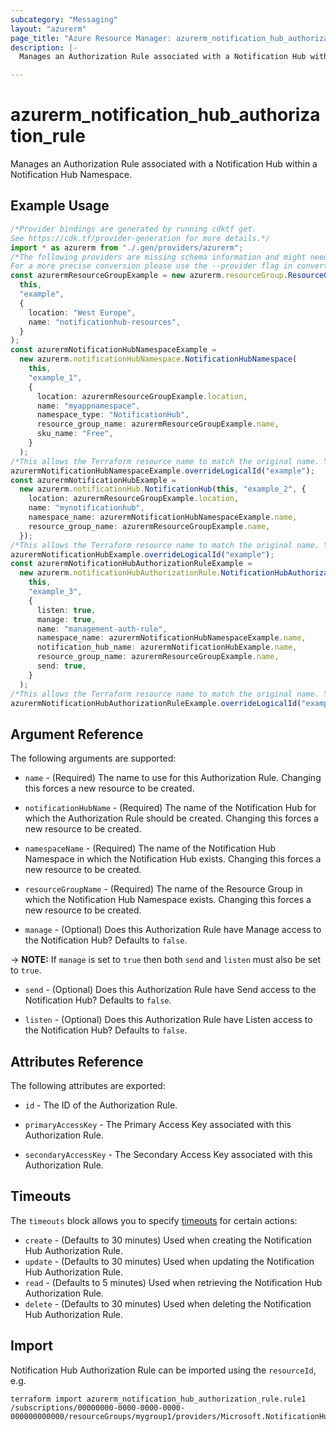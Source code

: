```yaml
---
subcategory: "Messaging"
layout: "azurerm"
page_title: "Azure Resource Manager: azurerm_notification_hub_authorization_rule"
description: |-
  Manages an Authorization Rule associated with a Notification Hub within a Notification Hub Namespace.

---
```


# azurerm\_notification\_hub\_authorization\_rule

Manages an Authorization Rule associated with a Notification Hub within a Notification Hub Namespace.

## Example Usage

```typescript
/*Provider bindings are generated by running cdktf get.
See https://cdk.tf/provider-generation for more details.*/
import * as azurerm from "./.gen/providers/azurerm";
/*The following providers are missing schema information and might need manual adjustments to synthesize correctly: azurerm.
For a more precise conversion please use the --provider flag in convert.*/
const azurermResourceGroupExample = new azurerm.resourceGroup.ResourceGroup(
  this,
  "example",
  {
    location: "West Europe",
    name: "notificationhub-resources",
  }
);
const azurermNotificationHubNamespaceExample =
  new azurerm.notificationHubNamespace.NotificationHubNamespace(
    this,
    "example_1",
    {
      location: azurermResourceGroupExample.location,
      name: "myappnamespace",
      namespace_type: "NotificationHub",
      resource_group_name: azurermResourceGroupExample.name,
      sku_name: "Free",
    }
  );
/*This allows the Terraform resource name to match the original name. You can remove the call if you don't need them to match.*/
azurermNotificationHubNamespaceExample.overrideLogicalId("example");
const azurermNotificationHubExample =
  new azurerm.notificationHub.NotificationHub(this, "example_2", {
    location: azurermResourceGroupExample.location,
    name: "mynotificationhub",
    namespace_name: azurermNotificationHubNamespaceExample.name,
    resource_group_name: azurermResourceGroupExample.name,
  });
/*This allows the Terraform resource name to match the original name. You can remove the call if you don't need them to match.*/
azurermNotificationHubExample.overrideLogicalId("example");
const azurermNotificationHubAuthorizationRuleExample =
  new azurerm.notificationHubAuthorizationRule.NotificationHubAuthorizationRule(
    this,
    "example_3",
    {
      listen: true,
      manage: true,
      name: "management-auth-rule",
      namespace_name: azurermNotificationHubNamespaceExample.name,
      notification_hub_name: azurermNotificationHubExample.name,
      resource_group_name: azurermResourceGroupExample.name,
      send: true,
    }
  );
/*This allows the Terraform resource name to match the original name. You can remove the call if you don't need them to match.*/
azurermNotificationHubAuthorizationRuleExample.overrideLogicalId("example");

```

## Argument Reference

The following arguments are supported:

*   `name` - (Required) The name to use for this Authorization Rule. Changing this forces a new resource to be created.

*   `notificationHubName` - (Required) The name of the Notification Hub for which the Authorization Rule should be created. Changing this forces a new resource to be created.

*   `namespaceName` - (Required) The name of the Notification Hub Namespace in which the Notification Hub exists. Changing this forces a new resource to be created.

*   `resourceGroupName` - (Required) The name of the Resource Group in which the Notification Hub Namespace exists. Changing this forces a new resource to be created.

*   `manage` - (Optional) Does this Authorization Rule have Manage access to the Notification Hub? Defaults to `false`.

\-> **NOTE:** If `manage` is set to `true` then both `send` and `listen` must also be set to `true`.

*   `send` - (Optional) Does this Authorization Rule have Send access to the Notification Hub? Defaults to `false`.

*   `listen` - (Optional) Does this Authorization Rule have Listen access to the Notification Hub? Defaults to `false`.

## Attributes Reference

The following attributes are exported:

*   `id` - The ID of the Authorization Rule.

*   `primaryAccessKey` - The Primary Access Key associated with this Authorization Rule.

*   `secondaryAccessKey` - The Secondary Access Key associated with this Authorization Rule.

## Timeouts

The `timeouts` block allows you to specify [timeouts](https://www.terraform.io/language/resources/syntax#operation-timeouts) for certain actions:

* `create` - (Defaults to 30 minutes) Used when creating the Notification Hub Authorization Rule.
* `update` - (Defaults to 30 minutes) Used when updating the Notification Hub Authorization Rule.
* `read` - (Defaults to 5 minutes) Used when retrieving the Notification Hub Authorization Rule.
* `delete` - (Defaults to 30 minutes) Used when deleting the Notification Hub Authorization Rule.

## Import

Notification Hub Authorization Rule can be imported using the `resourceId`, e.g.

```shell
terraform import azurerm_notification_hub_authorization_rule.rule1 /subscriptions/00000000-0000-0000-0000-000000000000/resourceGroups/mygroup1/providers/Microsoft.NotificationHubs/namespaces/namespace1/notificationHubs/hub1/authorizationRules/rule1
```
